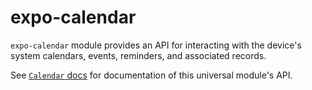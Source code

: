 # expo-calendar

`expo-calendar` module provides an API for interacting with the device's system calendars, events, reminders, and associated records.

See [`Calendar` docs](https://docs.expo.io/versions/latest/sdk/calendar) for documentation of this universal module's API.
